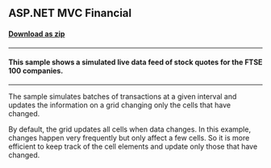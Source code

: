 ## ASP.NET MVC Financial
#### [Download as zip](https://downgit.github.io/#/home?url=https://github.com/GrapeCity/ComponentOne-ASPNET-MVC-Samples/tree/master/HowTo/FlexGrid/Financial)
____
#### This sample shows a simulated live data feed of stock quotes for the FTSE 100 companies.
____
The sample simulates batches of transactions at a given interval and updates
the information on a grid changing only the cells that have changed.

By default, the grid updates all cells when data changes. In this example,
changes happen very frequently but only affect a few cells. So it is
more efficient to keep track of the cell elements and update only those
that have changed.
